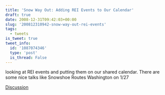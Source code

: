 ```yaml
---
title: 'Snow Way Out: Adding REI Events to Our Calendar'
draft: true
date: 2008-12-31T09:42:03+00:00
slug: '200812310942-snow-way-out-rei-events'
tags:
  - tweets
is_tweet: true
tweet_info:
  id: '1087074346'
  type: 'post'
  is_thread: False
---
```




looking at REI events and putting them on our shared calendar. There are some nice talks like Snowshoe Routes Washington on 1/27

[Discussion](https://x.com/sytelus/status/1087074346)
